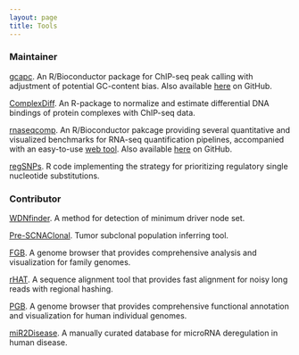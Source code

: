```yaml
---
layout: page
title: Tools 
---
```


### Maintainer

[gcapc](https://bioconductor.org/packages/gcapc/).
An R/Bioconductor package for ChIP-seq peak calling with adjustment of
potential GC-content bias. Also available
[here](https://github.com/tengmx/gcapc) on GitHub.

[ComplexDiff](https://github.com/tengmx/ComplexDiff).
An R-package to normalize and estimate differential DNA bindings
of protein complexes with ChIP-seq data.

[rnaseqcomp](https://bioconductor.org/packages/rnaseqcomp).
An R/Bioconductor pakcage providing several quantitative and visualized
benchmarks for RNA-seq quantification pipelines, accompanied with an
easy-to-use [web tool](http://rafalab.rc.fas.harvard.edu/rnaseqbenchmark).
Also available [here](https://github.com/tengmx/rnaseqcomp) on GitHub.

[regSNPs](https://github.com/tengmx/regSNPs).
R code implementing the strategy for prioritizing regulatory 
single nucleotide substitutions.

### Contributor

[WDNfinder](https://github.com/dustincys/WDNfinder).
A method for detection of minimum driver node set.

[Pre-SCNAClonal](https://github.com/dustincys/Pre-SCNAClonal).
Tumor subclonal population inferring tool.

[FGB](http://mlg.hit.edu.cn/FGB/).
A genome browser that provides comprehensive analysis and 
visualization for family genomes.

[rHAT](https://github.com/HIT-Bioinformatics/rHAT).
A sequence alignment tool that provides fast alignment for 
noisy long reads with regional hashing.

[PGB](http://www.pgbrowser.org).
A genome browser that provides comprehensive functional 
annotation and visualization for human individual genomes.

[miR2Disease](http://www.miR2Disease.org).
A manually curated database for microRNA deregulation in human disease.
